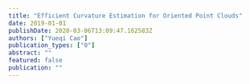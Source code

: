 ```yaml
---
title: "Efficient Curvature Estimation for Oriented Point Clouds"
date: 2019-01-01
publishDate: 2020-03-06T13:09:47.162583Z
authors: ["Yueqi Cao"]
publication_types: ["0"]
abstract: ""
featured: false
publication: ""
---
```


